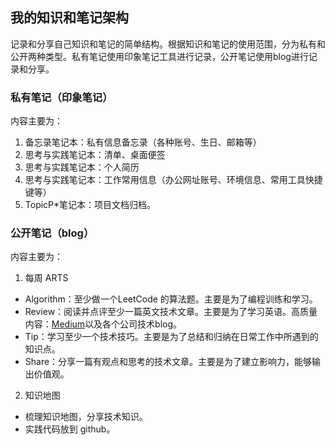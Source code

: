 ## 我的知识和笔记架构
记录和分享自己知识和笔记的简单结构。根据知识和笔记的使用范围，分为私有和公开两种类型。私有笔记使用印象笔记工具进行记录，公开笔记使用blog进行记录和分享。

### 私有笔记（印象笔记）
内容主要为：
1. 备忘录笔记本：私有信息备忘录（各种账号、生日、邮箱等）
2. 思考与实践笔记本：清单、桌面便签
3. 思考与实践笔记本：个人简历
4. 思考与实践笔记本：工作常用信息（办公网址账号、环境信息、常用工具快捷键等）
5. TopicP\*笔记本：项目文档归档。


### 公开笔记（blog）
内容主要为：
1. 每周 ARTS
- Algorithm：至少做一个LeetCode 的算法题。主要是为了编程训练和学习。
- Review：阅读并点评至少一篇英文技术文章。主要是为了学习英语。高质量内容：[Medium](http://Medium.com)以及各个公司技术blog。
- Tip：学习至少一个技术技巧。主要是为了总结和归纳在日常工作中所遇到的知识点。
- Share：分享一篇有观点和思考的技术文章。主要是为了建立影响力，能够输出价值观。

2. 知识地图
- 梳理知识地图，分享技术知识。
- 实践代码放到 github。
